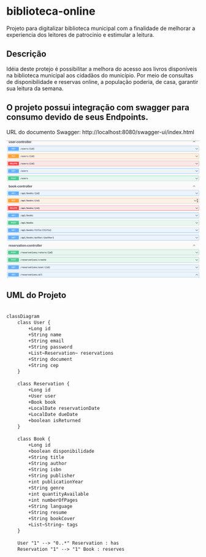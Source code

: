 # biblioteca-online
Projeto para digitalizar biblioteca municipal com a finalidade de melhorar a experiencia dos leitores de patrocinio e estimular a leitura.

## Descrição

  Idéia deste protejo é possibilitar a melhora do acesso aos livros disponíveis na biblioteca municipal aos cidadãos do município. Por meio de consultas de disponibilidade e reservas online, a população poderia, de casa, garantir sua leitura da semana. 

## O projeto possui integração com swagger para consumo devido de seus Endpoints.

URL do documento Swagger: http://localhost:8080/swagger-ui/index.html

<img src="./images/swagger.png" alt="Texto alternativo" width="720"/>


## UML do Projeto

```mermaid

classDiagram
    class User {
        +Long id
        +String name
        +String email
        +String password
        +List~Reservation~ reservations
        +String document
        +String cep
    }
    
    class Reservation {
        +Long id
        +User user
        +Book book
        +LocalDate reservationDate
        +LocalDate dueDate
        +boolean isReturned
    }
    
    class Book {
        +Long id
        +boolean disponibilidade
        +String title
        +String author
        +String isbn
        +String publisher
        +int publicationYear
        +String genre
        +int quantityAvailable
        +int numberOfPages
        +String language
        +String resume
        +String bookCover
        +List~String~ tags
    }

    User "1" --> "0..*" Reservation : has
    Reservation "1" --> "1" Book : reserves
```
